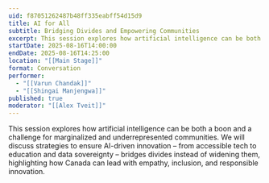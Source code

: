 ```yaml
---
uid: f87051262487b48ff335eabff54d15d9
title: AI for All
subtitle: Bridging Divides and Empowering Communities
excerpt: This session explores how artificial intelligence can be both a boon and a challenge for marginalized and underrepresented communities.
startDate: 2025-08-16T14:00:00
endDate: 2025-08-16T14:25:00
location: "[[Main Stage]]"
format: Conversation
performer:
  - "[[Varun Chandak]]"
  - "[[Shingai Manjengwa]]"
published: true
moderator: "[[Alex Tveit]]"
---
```

This session explores how artificial intelligence can be both a boon and a challenge for marginalized and underrepresented communities. We will discuss strategies to ensure AI-driven innovation – from accessible tech to education and data sovereignty – bridges divides instead of widening them, highlighting how Canada can lead with empathy, inclusion, and responsible innovation.
